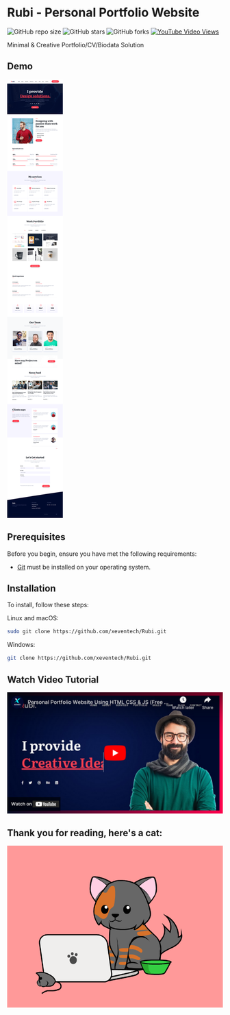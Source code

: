 # Rubi - Personal Portfolio Website

![GitHub repo size](https://img.shields.io/github/repo-size/xeventech/Rubi)
![GitHub stars](https://img.shields.io/github/stars/xeventech/Rubi?style=social)
![GitHub forks](https://img.shields.io/github/forks/xeventech/Rubi?style=social)
[![YouTube Video Views](https://img.shields.io/youtube/views/Q9k1ZYKnQGs?style=social)](https://youtu.be/Q9k1ZYKnQGs)

Minimal & Creative Portfolio/CV/Biodata Solution

## Demo

![Portfolio Demo](https://github.com/XevenTech/projects_snapshots/blob/main/Rubi/demo.png?raw=true "Portfolio Demo")

## Prerequisites

Before you begin, ensure you have met the following requirements:

* [Git](https://git-scm.com/downloads "Download Git") must be installed on your operating system.

## Installation

To install, follow these steps:

Linux and macOS:

```bash
sudo git clone https://github.com/xeventech/Rubi.git
```

Windows:

```bash
git clone https://github.com/xeventech/Rubi.git
```

## Watch Video Tutorial

[![Watch Video](https://github.com/XevenTech/projects_snapshots/blob/main/Rubi/thumbnail.png?raw=true "Play")](https://youtu.be/Q9k1ZYKnQGs)


## Thank you for reading, here's a cat:

![Cat](https://github.com/XevenTech/xeventech/blob/main/cat.gif?raw=true "Thank You")
